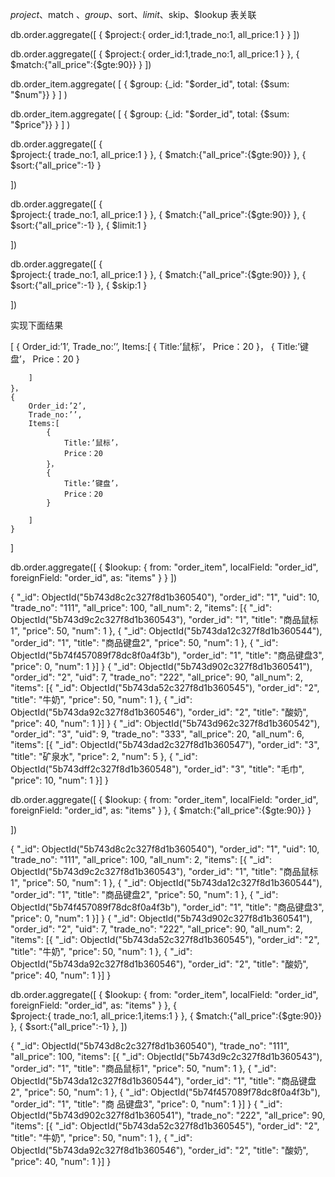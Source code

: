 
$project 、$match 、$group、$sort、$limit、$skip、$lookup 表关联





db.order.aggregate([
	{
	   $project:{ order_id:1,trade_no:1, all_price:1 }
	}
])





db.order.aggregate([
 { 
	$project:{ order_id:1,trade_no:1, all_price:1 }
 },
 {
	$match:{"all_price":{$gte:90}}
 }
])



db.order_item.aggregate(
    [
         {
              $group: {_id: "$order_id", total: {$sum: "$num"}}
         }
    ]
   )




db.order_item.aggregate(
    [
         {
              $group: {_id: "$order_id", total: {$sum: "$price"}}
         }
    ]
   )







db.order.aggregate([
{	
	$project:{ trade_no:1, all_price:1 }
},
{
	$match:{"all_price":{$gte:90}}
},
{
	$sort:{"all_price":-1}
}

])










db.order.aggregate([
{	
	$project:{ trade_no:1, all_price:1 }
},
{
$match:{"all_price":{$gte:90}}
},
{
	$sort:{"all_price":-1}
},
{
	$limit:1
}

])






db.order.aggregate([
{	
	$project:{ trade_no:1, all_price:1 }
},
{
	$match:{"all_price":{$gte:90}}
},
{
	$sort:{"all_price":-1}
},
{
	$skip:1
}

])









实现下面结果



[
	{
		Order_id:’1’,
		Trade_no:’’,
		Items:[
			{
				Title:’鼠标’，
				Price：20
			}，
			{
				Title:’键盘’，
				Price：20
			}

		]
	}，
	{
		Order_id:’2’,
		Trade_no:’’,
		Items:[
			{
				Title:’鼠标’，
				Price：20
			}，
			{
				Title:’键盘’，
				Price：20
			}

		]
	}
]









db.order.aggregate([
    {
      $lookup:
        {
          from: "order_item",
          localField: "order_id",
          foreignField: "order_id",
          as: "items"
        }
   }
])





{
	"_id": ObjectId("5b743d8c2c327f8d1b360540"),
	"order_id": "1",
	"uid": 10,
	"trade_no": "111",
	"all_price": 100,
	"all_num": 2,
	"items": [{
		"_id": ObjectId("5b743d9c2c327f8d1b360543"),
		"order_id": "1",
		"title": "商品鼠标1",
		"price": 50,
		"num": 1
	}, {
		"_id": ObjectId("5b743da12c327f8d1b360544"),
		"order_id": "1",
		"title": "商品键盘2",
		"price": 50,
		"num": 1
	}, {
		"_id": ObjectId("5b74f457089f78dc8f0a4f3b"),
		"order_id": "1",
		"title": "商品键盘3",
		"price": 0,
		"num": 1
	}]
} {
	"_id": ObjectId("5b743d902c327f8d1b360541"),
	"order_id": "2",
	"uid": 7,
	"trade_no": "222",
	"all_price": 90,
	"all_num": 2,
	"items": [{
		"_id": ObjectId("5b743da52c327f8d1b360545"),
		"order_id": "2",
		"title": "牛奶",
		"price": 50,
		"num": 1
	}, {
		"_id": ObjectId("5b743da92c327f8d1b360546"),
		"order_id": "2",
		"title": "酸奶",
		"price": 40,
		"num": 1
	}]
} {
	"_id": ObjectId("5b743d962c327f8d1b360542"),
	"order_id": "3",
	"uid": 9,
	"trade_no": "333",
	"all_price": 20,
	"all_num": 6,
	"items": [{
		"_id": ObjectId("5b743dad2c327f8d1b360547"),
		"order_id": "3",
		"title": "矿泉水",
		"price": 2,
		"num": 5
	}, {
		"_id": ObjectId("5b743dff2c327f8d1b360548"),
		"order_id": "3",
		"title": "毛巾",
		"price": 10,
		"num": 1
	}]
}









db.order.aggregate([
    {
      $lookup:
        {
          from: "order_item",
          localField: "order_id",
          foreignField: "order_id",
          as: "items"
        }
   },
 {
	$match:{"all_price":{$gte:90}}
 }

])



{
	"_id": ObjectId("5b743d8c2c327f8d1b360540"),
	"order_id": "1",
	"uid": 10,
	"trade_no": "111",
	"all_price": 100,
	"all_num": 2,
	"items": [{
		"_id": ObjectId("5b743d9c2c327f8d1b360543"),
		"order_id": "1",
		"title": "商品鼠标1",
		"price": 50,
		"num": 1
	}, {
		"_id": ObjectId("5b743da12c327f8d1b360544"),
		"order_id": "1",
		"title": "商品键盘2",
		"price": 50,
		"num": 1
	}, {
		"_id": ObjectId("5b74f457089f78dc8f0a4f3b"),
		"order_id": "1",
		"title": "商品键盘3",
		"price": 0,
		"num": 1
	}]
} {
	"_id": ObjectId("5b743d902c327f8d1b360541"),
	"order_id": "2",
	"uid": 7,
	"trade_no": "222",
	"all_price": 90,
	"all_num": 2,
	"items": [{
		"_id": ObjectId("5b743da52c327f8d1b360545"),
		"order_id": "2",
		"title": "牛奶",
		"price": 50,
		"num": 1
	}, {
		"_id": ObjectId("5b743da92c327f8d1b360546"),
		"order_id": "2",
		"title": "酸奶",
		"price": 40,
		"num": 1
	}]
}









db.order.aggregate([
{
      $lookup:
        {
          from: "order_item",
          localField: "order_id",
          foreignField: "order_id",
          as: "items"
        }
   },
{	
	$project:{ trade_no:1, all_price:1,items:1 }
},
{
	$match:{"all_price":{$gte:90}}
},
{
	$sort:{"all_price":-1}
},
])





{
	"_id": ObjectId("5b743d8c2c327f8d1b360540"),
	"trade_no": "111",
	"all_price": 100,
	"items": [{
		"_id": ObjectId("5b743d9c2c327f8d1b360543"),
		"order_id": "1",
		"title": "商品鼠标1",
		"price": 50,
		"num": 1
	}, {
		"_id": ObjectId("5b743da12c327f8d1b360544"),
		"order_id": "1",
		"title": "商品键盘2",
		"price": 50,
		"num": 1
	}, {
		"_id": ObjectId("5b74f457089f78dc8f0a4f3b"),
		"order_id": "1",
		"title": "商 品键盘3",
		"price": 0,
		"num": 1
	}]
} {
	"_id": ObjectId("5b743d902c327f8d1b360541"),
	"trade_no": "222",
	"all_price": 90,
	"items": [{
		"_id": ObjectId("5b743da52c327f8d1b360545"),
		"order_id": "2",
		"title": "牛奶",
		"price": 50,
		"num": 1
	}, {
		"_id": ObjectId("5b743da92c327f8d1b360546"),
		"order_id": "2",
		"title": "酸奶",
		"price": 40,
		"num": 1
	}]
}






